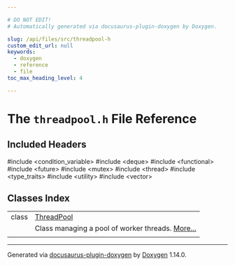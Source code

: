 ```yaml
---

# DO NOT EDIT!
# Automatically generated via docusaurus-plugin-doxygen by Doxygen.

slug: /api/files/src/threadpool-h
custom_edit_url: null
keywords:
  - doxygen
  - reference
  - file
toc_max_heading_level: 4

---
```


<div class="doxyPage">

# The `threadpool.h` File Reference



## Included Headers

<div class="doxyIncludesList">#include &lt;condition_variable&gt;
#include &lt;deque&gt;
#include &lt;functional&gt;
#include &lt;future&gt;
#include &lt;mutex&gt;
#include &lt;thread&gt;
#include &lt;type_traits&gt;
#include &lt;utility&gt;
#include &lt;vector&gt;
</div>

## Classes Index

<table class="doxyMembersIndex">

<tr class="doxyMemberIndexItem">
<td class="doxyMemberIndexItemType" align="left" valign="top">class</td>
<td class="doxyMemberIndexItemName" align="left" valign="top"><a href="/web-doxygen/docs/api/classes/threadpool">ThreadPool</a></td>
</tr>
<tr class="doxyMemberIndexDescription">
<td class="doxyMemberIndexDescriptionLeft"></td>
<td class="doxyMemberIndexDescriptionRight">
Class managing a pool of worker threads. <a href="/web-doxygen/docs/api/classes/threadpool/#details">More...</a>
</td>
</tr>
<tr class="doxyMemberIndexSeparator">
<td class="doxyMemberIndexSeparator" colspan="2"></td>
</tr>

</table>


<hr/>

<p class="doxyGeneratedBy">Generated via <a href="https://github.com/xpack/docusaurus-plugin-doxygen">docusaurus-plugin-doxygen</a> by <a href="https://www.doxygen.nl">Doxygen</a> 1.14.0.</p>

</div>
